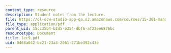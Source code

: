 ```yaml
---
content_type: resource
description: Student notes from the lecture.
file: https://ol-ocw-studio-app-qa.s3.amazonaws.com/courses/15-301-managerial-psychology-laboratory-fall-2004/0468a042bc2123a32061271be392c43e_lec9.pdf
file_type: application/pdf
parent_uid: 15cc35b4-b2d5-b354-dbf6-af22ee6876bc
resourcetype: Document
title: lec9.pdf
uid: 0468a042-bc21-23a3-2061-271be392c43e
---
```

